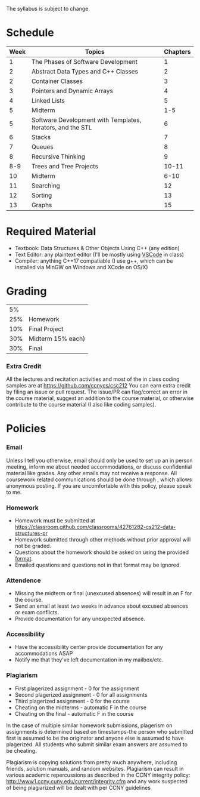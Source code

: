 The syllabus is subject to change 

Schedule
========
| Week | Topics | Chapters 
|------|--------|----------|
| 1 | The Phases of Software Development | 1 |
| 2 | Abstract Data Types and C++ Classes | 2 |
| 2 | Container Classes										| 3 |
| 3 | Pointers and Dynamic Arrays			 | 4 |
| 4 | Linked Lists							 | 5 |
| 5 | Midterm | 1-5 |
| 5 | Software Development with Templates, Iterators, and the STL | 6 |
| 6 | Stacks											 | 7 |
| 7 | Queues						 | 8 |
| 8 | Recursive Thinking	| 9 |
| 8-9 | Trees  and Tree Projects	| 10-11 |
| 10 | Midterm| 6-10 |
| 11 | Searching	| 12 |
| 12 | Sorting    | 13|
| 13 | Graphs			| 15 |

 Required Material 
=================
* Textbook: Data Structures & Other Objects Using C++ (any edition)
* Text Editor: any plaintext editor (I'll be mostly using [VSCode](https://code.visualstudio.com/) in class)
* Compiler: anything C++17 compatiable (I use g++, which can be installed via MinGW on Windows and XCode on OS/X)

Grading
========
| | |
| ------------- | ----------- |
| 5%  | <discussion software participation> |
| 25% | Homework |
| 10% | Final Project |
| 30% | Midterm 15% each) |
| 30% | Final |

### Extra Credit ###
All the lectures and recitation activities and most of the in class coding samples are at https://github.com/ccnycs/csc212 You can earn extra credit by filing an issue or pull request. The issue/PR can flag/correct an error in the course material, suggest an addition to the course material, or otherwise contribute to the course material (I also like coding samples). 

Policies
========
### Email ###
Unless I tell you otherwise, email should only be used to set up an in person meeting, inform me about needed accommodations, or discuss confidential material like grades.  Any other emails may not receive a response. All coursework related communications should be done through <insert discussion software here>, which allows anonymous posting. If you are uncomfortable with this policy, please speak to me.


### Homework ###
* Homework must be submitted at https://classroom.github.com/classrooms/42761282-cs212-data-structures-pr
* Homework submitted through other methods without prior approval  will not be graded.
* Questions about the homework should be asked on <choose discussion format> using the provided [format](hwq_fmt.md). 
* Emailed questions and questions not in that format may be ignored. 

### Attendence ###
* Missing the midterm or final (unexcused absences) will result in an F for the course.
* Send an email at least two weeks in advance about excused absences or exam conflicts.
* Provide documentation for any unexpected absence.

### Accessibility ###
* Have the accessibility center provide documentation for any accommodations ASAP
* Notify me that they've left documentation in my mailbox/etc.

### Plagiarism ###
* First plagerized assignment - 0 for the assignment
* Second plagerized assignment - 0 for all assignments
* Third plagerized assignment - 0 for the course
* Cheating on the midterms - automatic F in the course
* Cheating on the final - automatic F in the course

In the case of multiple similar homework submissions, plagerism on assignments is determined based on timestamps-the person who submitted first is assumed to be the originator and anyone else is assumed to have plagerized. All students who submit similar exam answers are assumed to be cheating.

Plagiarism is copying solutions from pretty much anywhere, including friends, solution manuals, and random websites. Plagiarism can result in various academic repercussions as described in the CCNY integrity policy: http://www1.ccny.cuny.edu/current/integrity.cfm and any work suspected of being plagiarized will be dealt with per CCNY guidelines

